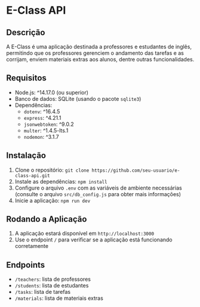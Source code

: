 # E-Class API

## Descrição

A E-Class é uma aplicação destinada a professores e estudantes de inglês, permitindo que os professores gerenciem o andamento das tarefas e as corrijam, enviem materiais extras aos alunos, dentre outras funcionalidades.

## Requisitos

* Node.js: ^14.17.0 (ou superior)
* Banco de dados: SQLite (usando o pacote `sqlite3`)
* Dependências:
	+ `dotenv`: ^16.4.5
	+ `express`: ^4.21.1
	+ `jsonwebtoken`: ^9.0.2
	+ `multer`: ^1.4.5-lts.1
	+ `nodemon`: ^3.1.7

## Instalação

1. Clone o repositório: `git clone https://github.com/seu-usuario/e-class-api.git`
2. Instale as dependências: `npm install`
3. Configure o arquivo `.env` com as variáveis de ambiente necessárias (consulte o arquivo `src/db_config.js` para obter mais informações)
4. Inicie a aplicação: `npm run dev`

## Rodando a Aplicação

1. A aplicação estará disponível em `http://localhost:3000`
2. Use o endpoint `/` para verificar se a aplicação está funcionando corretamente

## Endpoints

* `/teachers`: lista de professores
* `/students`: lista de estudantes
* `/tasks`: lista de tarefas
* `/materials`: lista de materiais extras
